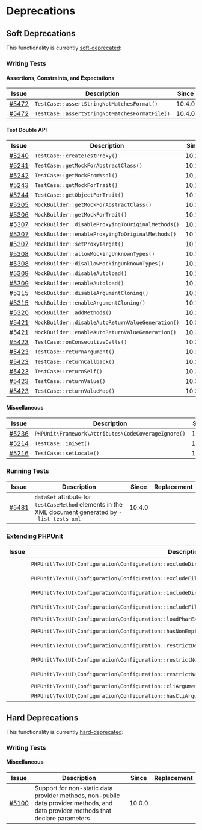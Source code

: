 # Deprecations

## Soft Deprecations

This functionality is currently [soft-deprecated](https://phpunit.de/backward-compatibility.html#soft-deprecation):

### Writing Tests

#### Assertions, Constraints, and Expectations

| Issue                                                             | Description                                    | Since  | Replacement |
|-------------------------------------------------------------------|------------------------------------------------|--------|-------------|
| [#5472](https://github.com/sebastianbergmann/phpunit/issues/5472) | `TestCase::assertStringNotMatchesFormat()`     | 10.4.0 |             |
| [#5472](https://github.com/sebastianbergmann/phpunit/issues/5472) | `TestCase::assertStringNotMatchesFormatFile()` | 10.4.0 |             |

#### Test Double API

| Issue                                                             | Description                                       | Since  | Replacement |
|-------------------------------------------------------------------|---------------------------------------------------|--------|-------------|
| [#5240](https://github.com/sebastianbergmann/phpunit/issues/5240) | `TestCase::createTestProxy()`                     | 10.1.0 |             |
| [#5241](https://github.com/sebastianbergmann/phpunit/issues/5241) | `TestCase::getMockForAbstractClass()`             | 10.1.0 |             |
| [#5242](https://github.com/sebastianbergmann/phpunit/issues/5242) | `TestCase::getMockFromWsdl()`                     | 10.1.0 |             |
| [#5243](https://github.com/sebastianbergmann/phpunit/issues/5243) | `TestCase::getMockForTrait()`                     | 10.1.0 |             |
| [#5244](https://github.com/sebastianbergmann/phpunit/issues/5244) | `TestCase::getObjectForTrait()`                   | 10.1.0 |             |
| [#5305](https://github.com/sebastianbergmann/phpunit/issues/5305) | `MockBuilder::getMockForAbstractClass()`          | 10.1.0 |             |
| [#5306](https://github.com/sebastianbergmann/phpunit/issues/5306) | `MockBuilder::getMockForTrait()`                  | 10.1.0 |             |
| [#5307](https://github.com/sebastianbergmann/phpunit/issues/5307) | `MockBuilder::disableProxyingToOriginalMethods()` | 10.1.0 |             |
| [#5307](https://github.com/sebastianbergmann/phpunit/issues/5307) | `MockBuilder::enableProxyingToOriginalMethods()`  | 10.1.0 |             |
| [#5307](https://github.com/sebastianbergmann/phpunit/issues/5307) | `MockBuilder::setProxyTarget()`                   | 10.1.0 |             |
| [#5308](https://github.com/sebastianbergmann/phpunit/issues/5308) | `MockBuilder::allowMockingUnknownTypes()`         | 10.1.0 |             |
| [#5308](https://github.com/sebastianbergmann/phpunit/issues/5308) | `MockBuilder::disallowMockingUnknownTypes()`      | 10.1.0 |             |
| [#5309](https://github.com/sebastianbergmann/phpunit/issues/5309) | `MockBuilder::disableAutoload()`                  | 10.1.0 |             |
| [#5309](https://github.com/sebastianbergmann/phpunit/issues/5309) | `MockBuilder::enableAutoload()`                   | 10.1.0 |             |
| [#5315](https://github.com/sebastianbergmann/phpunit/issues/5315) | `MockBuilder::disableArgumentCloning()`           | 10.1.0 |             |
| [#5315](https://github.com/sebastianbergmann/phpunit/issues/5315) | `MockBuilder::enableArgumentCloning()`            | 10.1.0 |             |
| [#5320](https://github.com/sebastianbergmann/phpunit/issues/5320) | `MockBuilder::addMethods()`                       | 10.1.0 |             |
| [#5421](https://github.com/sebastianbergmann/phpunit/issues/5421) | `MockBuilder::disableAutoReturnValueGeneration()` | 10.3.0 |             |
| [#5421](https://github.com/sebastianbergmann/phpunit/issues/5421) | `MockBuilder::enableAutoReturnValueGeneration()`  | 10.3.0 |             |
| [#5423](https://github.com/sebastianbergmann/phpunit/issues/5423) | `TestCase::onConsecutiveCalls()`                  | 10.3.0 |             |
| [#5423](https://github.com/sebastianbergmann/phpunit/issues/5423) | `TestCase::returnArgument()`                      | 10.3.0 |             |
| [#5423](https://github.com/sebastianbergmann/phpunit/issues/5423) | `TestCase::returnCallback()`                      | 10.3.0 |             |
| [#5423](https://github.com/sebastianbergmann/phpunit/issues/5423) | `TestCase::returnSelf()`                          | 10.3.0 |             |
| [#5423](https://github.com/sebastianbergmann/phpunit/issues/5423) | `TestCase::returnValue()`                         | 10.3.0 |             |
| [#5423](https://github.com/sebastianbergmann/phpunit/issues/5423) | `TestCase::returnValueMap()`                      | 10.3.0 |             |

#### Miscellaneous

| Issue                                                             | Description                                         | Since  | Replacement |
|-------------------------------------------------------------------|-----------------------------------------------------|--------|-------------|
| [#5236](https://github.com/sebastianbergmann/phpunit/issues/5236) | `PHPUnit\Framework\Attributes\CodeCoverageIgnore()` | 10.1.0 |             |
| [#5214](https://github.com/sebastianbergmann/phpunit/issues/5214) | `TestCase::iniSet()`                                | 10.3.0 |             |
| [#5216](https://github.com/sebastianbergmann/phpunit/issues/5216) | `TestCase::setLocale()`                             | 10.3.0 |             |

### Running Tests

| Issue                                                             | Description                                                                                           | Since  | Replacement |
|-------------------------------------------------------------------|-------------------------------------------------------------------------------------------------------|--------|-------------|
| [#5481](https://github.com/sebastianbergmann/phpunit/issues/5481) | `dataSet` attribute for `testCaseMethod` elements in the XML document generated by `--list-tests-xml` | 10.4.0 |             |

### Extending PHPUnit

| Issue | Description                                                                                            | Since  | Replacement                                                                    |
|-------|--------------------------------------------------------------------------------------------------------|--------|--------------------------------------------------------------------------------|
|       | `PHPUnit\TextUI\Configuration\Configuration::excludeDirectories()`                                     | 10.2.0 | `PHPUnit\TextUI\Configuration\Configuration::source()->excludeDirectories()`   |
|       | `PHPUnit\TextUI\Configuration\Configuration::excludeFiles()`                                           | 10.2.0 | `PHPUnit\TextUI\Configuration\Configuration::source()->excludeFiles()`         |
|       | `PHPUnit\TextUI\Configuration\Configuration::includeDirectories()`                                     | 10.2.0 | `PHPUnit\TextUI\Configuration\Configuration::source()->includeDirectories()`   |
|       | `PHPUnit\TextUI\Configuration\Configuration::includeFiles()`                                           | 10.2.0 | `PHPUnit\TextUI\Configuration\Configuration::source()->includeFiles()`         |
|       | `PHPUnit\TextUI\Configuration\Configuration::loadPharExtensions()`                                     | 10.2.0 | `PHPUnit\TextUI\Configuration\Configuration::noExtensions()`                   |
|       | `PHPUnit\TextUI\Configuration\Configuration::hasNonEmptyListOfFilesToBeIncludedInCodeCoverageReport()` | 10.2.0 | `PHPUnit\TextUI\Configuration\Configuration::source()->notEmpty()`             |
|       | `PHPUnit\TextUI\Configuration\Configuration::restrictDeprecations()`                                   | 10.2.0 | `PHPUnit\TextUI\Configuration\Configuration::source()->restrictDeprecations()` |
|       | `PHPUnit\TextUI\Configuration\Configuration::restrictNotices()`                                        | 10.2.0 | `PHPUnit\TextUI\Configuration\Configuration::source()->restrictNotices()`      |
|       | `PHPUnit\TextUI\Configuration\Configuration::restrictWarnings()`                                       | 10.2.0 | `PHPUnit\TextUI\Configuration\Configuration::source()->restrictWarnings()`     |
|       | `PHPUnit\TextUI\Configuration\Configuration::cliArgument()`                                            | 10.4.0 | `PHPUnit\TextUI\Configuration\Configuration::cliArguments()[0]`                |
|       | `PHPUnit\TextUI\Configuration\Configuration::hasCliArgument()`                                         | 10.4.0 | `PHPUnit\TextUI\Configuration\Configuration::hasCliArguments()`                |

## Hard Deprecations

This functionality is currently [hard-deprecated](https://phpunit.de/backward-compatibility.html#hard-deprecation):

### Writing Tests

#### Miscellaneous

| Issue                                                             | Description                                                                                                                       | Since  | Replacement |
|-------------------------------------------------------------------|-----------------------------------------------------------------------------------------------------------------------------------|--------|-------------|
| [#5100](https://github.com/sebastianbergmann/phpunit/issues/5100) | Support for non-static data provider methods, non-public data provider methods, and data provider methods that declare parameters | 10.0.0 |             |

